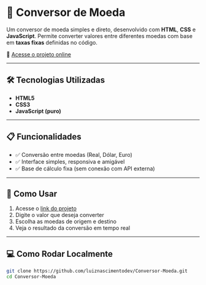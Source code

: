 # 💱 Conversor de Moeda

Um conversor de moeda simples e direto, desenvolvido com **HTML**, **CSS** e **JavaScript**. Permite converter valores entre diferentes moedas com base em **taxas fixas** definidas no código.

🔗 [Acesse o projeto online](https://luiznascimentodev.github.io/Conversor-Moeda/)


---

## 🛠 Tecnologias Utilizadas

- **HTML5**
- **CSS3**
- **JavaScript (puro)**

---

## 📋 Funcionalidades

- ✅ Conversão entre moedas (Real, Dólar, Euro)
- ✅ Interface simples, responsiva e amigável
- ✅ Base de cálculo fixa (sem conexão com API externa)

---

## 🚀 Como Usar

1. Acesse o [link do projeto](https://luiznascimentodev.github.io/Conversor-Moeda/)
2. Digite o valor que deseja converter
3. Escolha as moedas de origem e destino
4. Veja o resultado da conversão em tempo real

---

## 💻 Como Rodar Localmente

```bash
git clone https://github.com/luiznascimentodev/Conversor-Moeda.git
cd Conversor-Moeda
